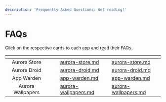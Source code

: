```yaml
---
description: 'Frequently Asked Questions: Get reading!'
---
```


# FAQs

Click on the respective cards to each app and read their FAQs.

<table data-view="cards"><thead><tr><th align="center"></th><th data-hidden></th><th data-hidden></th><th data-hidden data-type="content-ref"></th><th data-hidden data-card-target data-type="content-ref"></th></tr></thead><tbody><tr><td align="center">Aurora Store</td><td></td><td></td><td><a href="aurora-store.md">aurora-store.md</a></td><td><a href="aurora-store.md">aurora-store.md</a></td></tr><tr><td align="center">Aurora Droid</td><td></td><td></td><td><a href="aurora-droid.md">aurora-droid.md</a></td><td><a href="aurora-droid.md">aurora-droid.md</a></td></tr><tr><td align="center">App Warden</td><td></td><td></td><td><a href="app-warden.md">app-warden.md</a></td><td><a href="app-warden.md">app-warden.md</a></td></tr><tr><td align="center">Aurora Wallpapers</td><td></td><td></td><td><a href="aurora-wallpapers.md">aurora-wallpapers.md</a></td><td><a href="aurora-wallpapers.md">aurora-wallpapers.md</a></td></tr></tbody></table>
